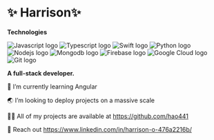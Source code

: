 # ✨ Harrison✨ 
**Technologies**

![Javascript logo](https://img.icons8.com/color/48/null/javascript--v1.png)
![Typescript logo](https://img.icons8.com/fluency/48/null/typescript--v2.png)
![Swift logo](https://img.icons8.com/color/48/null/swift.png)
![Python logo](https://img.icons8.com/fluency/48/null/python.png)
![Nodejs logo](https://img.icons8.com/fluency/48/null/node-js.png)
![Mongodb logo](https://img.icons8.com/external-tal-revivo-shadow-tal-revivo/48/null/external-mongodb-a-cross-platform-document-oriented-database-program-logo-shadow-tal-revivo.png)
![Firebase logo](https://img.icons8.com/color/48/null/firebase.png)
![Google Cloud logo](https://img.icons8.com/color/48/null/google-cloud.png)
![Git logo](https://img.icons8.com/color/48/null/git.png)

**A full-stack developer.**

🌱 I’m currently learning Angular

🌏 I’m looking to deploy projects on a massive scale

👨‍💻 All of my projects are available at https://github.com/hao441

🫵 Reach out https://www.linkedin.com/in/harrison-o-476a2216b/




<!-- ### Other
![Photoshop logo](https://img.icons8.com/color/2x/adobe-photoshop.png)
![Aftereffects logo](https://img.icons8.com/color/2x/adobe-after-effects.png)
![Adobe XD logo](https://img.icons8.com/color/2x/adobe-xd.png)
![Figma logo](https://img.icons8.com/color/2x/figma.png) -->


<!---
hao441/hao441 is a ✨ special ✨ repository because its `README.md` (this file) appears on your GitHub profile.
You can click the Preview link to take a look at your changes.
--->
<!-- ![Mysql logo](https://img.icons8.com/fluency/2x/mysql-logo.png) -->
<!--  ![Typescript logo](https://img.icons8.com/fluency/2x/typescript--v2.png) -->
<!-- ![Kotlin logo](https://img.icons8.com/color/2x/kotlin.png) -->

